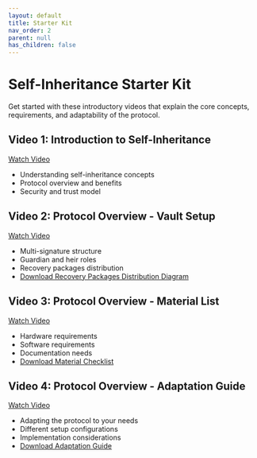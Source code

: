 ```yaml
---
layout: default
title: Starter Kit
nav_order: 2
parent: null
has_children: false
---
```


# Self-Inheritance Starter Kit

Get started with these introductory videos that explain the core concepts, requirements, and adaptability of the protocol.

## Video 1: Introduction to Self-Inheritance
[Watch Video](https://archive.org/details/the-bitcoin-backup-self-inheritance-protocol/Starter+Kit+V1.mp4)
- Understanding self-inheritance concepts
- Protocol overview and benefits
- Security and trust model

## Video 2: Protocol Overview - Vault Setup
[Watch Video](https://archive.org/details/the-bitcoin-backup-self-inheritance-protocol/Starter+Kit+V2.mp4)
- Multi-signature structure
- Guardian and heir roles
- Recovery packages distribution
- [Download Recovery Packages Distribution Diagram](https://github.com/TheBitcoinBackup/Self-Inheritance-Protocol/blob/main/assets/docs/recovery-instructions/recovery-packages-distribution/Recovery%20Packages%20Distribution.png)

## Video 3: Protocol Overview - Material List
[Watch Video](https://archive.org/details/the-bitcoin-backup-self-inheritance-protocol/Starter+Kit+V3.mp4)
- Hardware requirements
- Software requirements
- Documentation needs
- [Download Material Checklist](https://github.com/TheBitcoinBackup/Self-Inheritance-Protocol/blob/main/assets/docs/starter-kit/Material%20Checklist%20-%20Self-Inheritance%20Protocol.pdf)

## Video 4: Protocol Overview - Adaptation Guide
[Watch Video](https://archive.org/details/the-bitcoin-backup-self-inheritance-protocol/Starter+Kit+V4.mp4)
- Adapting the protocol to your needs
- Different setup configurations
- Implementation considerations
- [Download Adaptation Guide](https://github.com/TheBitcoinBackup/Self-Inheritance-Protocol/blob/main/assets/docs/starter-kit/Adaptation%20Guide%20-%20Self-Inheritance%20Protocol.pdf)

